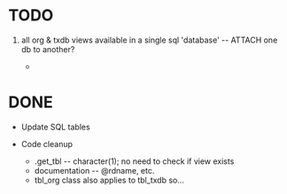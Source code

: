 # TODO

1. all org & txdb views available in a single sql 'database' -- ATTACH
   one db to another?

    - 

# DONE

- Update SQL tables

- Code cleanup

   - .get_tbl -- character(1); no need to check if view exists
   - documentation -- @rdname, etc.
   - tbl_org class also applies to tbl_txdb so...
